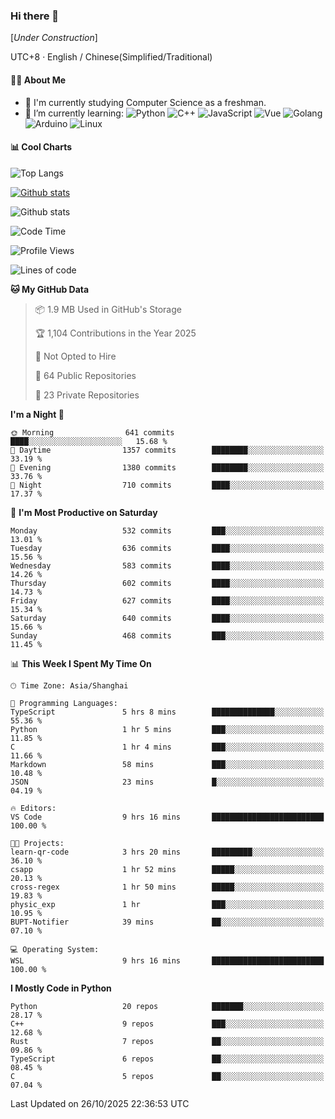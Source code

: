 ### Hi there 👋

\[*Under Construction*\]

UTC+8 · English / Chinese(Simplified/Traditional)

<!--
**NoNormalCreeper/NoNormalCreeper** is a ✨ _special_ ✨ repository because its `README.md` (this file) appears on your GitHub profile.

Here are some ideas to get you started:

- 🔭 I’m currently working on ...
- 🌱 I’m currently learning ...
- 👯 I’m looking to collaborate on ...
- 🤔 I’m looking for help with ...
- 💬 Ask me about ...
- 📫 How to reach me: ...
- 😄 Pronouns: ...
- ⚡ Fun fact: ...
-->

#### 👩‍💻 About Me

- 🏫 I'm currently studying Computer Science as a freshman.
- 🌱 I’m currently learning: 
![Python](https://img.shields.io/badge/-Python-blue?style=flat-square&logo=Python&logoColor=fff)
![C++](https://img.shields.io/badge/-C%2B%2B-00599C?style=flat-square&logo=C%2B%2B&logoColor=fff)
![JavaScript](https://img.shields.io/badge/-JavaScript-ffca18?style=flat-square&logo=JavaScript&logoColor=fff)
![Vue](https://img.shields.io/badge/-Vue-4FC08D?style=flat-square&logo=Vue.js&logoColor=fff)
![Golang](https://img.shields.io/badge/-Go-007d9c?style=flat-square&logo=Go&logoColor=fff)
![Arduino](https://img.shields.io/badge/-Arduino-00979D?style=flat-square&logo=Arduino&logoColor=fff)
![Linux](https://img.shields.io/badge/-Linux-FCC624?style=flat-square&logo=Linux&logoColor=fff)

#### 📊 Cool Charts

![Top Langs](https://readme-stats-zeta-six.vercel.app/api/top-langs/?username=NoNormalCreeper&layout=compact)

[![Github stats](https://readme-stats-zeta-six.vercel.app/api?username=NoNormalCreeper&show=reviews,discussions_started,discussions_answered,prs_merged,prs_merged_percentage)](https://github.com/anuraghazra/github-readme-stats)

![Github stats](https://github-profile-trophy.vercel.app/?username=NoNormalCreeper)


<!--START_SECTION:waka-->
![Code Time](http://img.shields.io/badge/Code%20Time-894%20hrs%203%20mins-blue)

![Profile Views](http://img.shields.io/badge/Profile%20Views-0-blue)

![Lines of code](https://img.shields.io/badge/From%20Hello%20World%20I%27ve%20Written-4.4%20million%20lines%20of%20code-blue)

**🐱 My GitHub Data** 

> 📦 1.9 MB Used in GitHub's Storage 
 > 
> 🏆 1,104 Contributions in the Year 2025
 > 
> 🚫 Not Opted to Hire
 > 
> 📜 64 Public Repositories 
 > 
> 🔑 23 Private Repositories 
 > 
**I'm a Night 🦉** 

```text
🌞 Morning                641 commits         ████░░░░░░░░░░░░░░░░░░░░░   15.68 % 
🌆 Daytime                1357 commits        ████████░░░░░░░░░░░░░░░░░   33.19 % 
🌃 Evening                1380 commits        ████████░░░░░░░░░░░░░░░░░   33.76 % 
🌙 Night                  710 commits         ████░░░░░░░░░░░░░░░░░░░░░   17.37 % 
```
📅 **I'm Most Productive on Saturday** 

```text
Monday                   532 commits         ███░░░░░░░░░░░░░░░░░░░░░░   13.01 % 
Tuesday                  636 commits         ████░░░░░░░░░░░░░░░░░░░░░   15.56 % 
Wednesday                583 commits         ████░░░░░░░░░░░░░░░░░░░░░   14.26 % 
Thursday                 602 commits         ████░░░░░░░░░░░░░░░░░░░░░   14.73 % 
Friday                   627 commits         ████░░░░░░░░░░░░░░░░░░░░░   15.34 % 
Saturday                 640 commits         ████░░░░░░░░░░░░░░░░░░░░░   15.66 % 
Sunday                   468 commits         ███░░░░░░░░░░░░░░░░░░░░░░   11.45 % 
```


📊 **This Week I Spent My Time On** 

```text
🕑︎ Time Zone: Asia/Shanghai

💬 Programming Languages: 
TypeScript               5 hrs 8 mins        ██████████████░░░░░░░░░░░   55.36 % 
Python                   1 hr 5 mins         ███░░░░░░░░░░░░░░░░░░░░░░   11.85 % 
C                        1 hr 4 mins         ███░░░░░░░░░░░░░░░░░░░░░░   11.66 % 
Markdown                 58 mins             ███░░░░░░░░░░░░░░░░░░░░░░   10.48 % 
JSON                     23 mins             █░░░░░░░░░░░░░░░░░░░░░░░░   04.19 % 

🔥 Editors: 
VS Code                  9 hrs 16 mins       █████████████████████████   100.00 % 

🐱‍💻 Projects: 
learn-qr-code            3 hrs 20 mins       █████████░░░░░░░░░░░░░░░░   36.10 % 
csapp                    1 hr 52 mins        █████░░░░░░░░░░░░░░░░░░░░   20.13 % 
cross-regex              1 hr 50 mins        █████░░░░░░░░░░░░░░░░░░░░   19.83 % 
physic_exp               1 hr                ███░░░░░░░░░░░░░░░░░░░░░░   10.95 % 
BUPT-Notifier            39 mins             ██░░░░░░░░░░░░░░░░░░░░░░░   07.10 % 

💻 Operating System: 
WSL                      9 hrs 16 mins       █████████████████████████   100.00 % 
```

**I Mostly Code in Python** 

```text
Python                   20 repos            ███████░░░░░░░░░░░░░░░░░░   28.17 % 
C++                      9 repos             ███░░░░░░░░░░░░░░░░░░░░░░   12.68 % 
Rust                     7 repos             ██░░░░░░░░░░░░░░░░░░░░░░░   09.86 % 
TypeScript               6 repos             ██░░░░░░░░░░░░░░░░░░░░░░░   08.45 % 
C                        5 repos             ██░░░░░░░░░░░░░░░░░░░░░░░   07.04 % 
```




 Last Updated on 26/10/2025 22:36:53 UTC
<!--END_SECTION:waka-->

